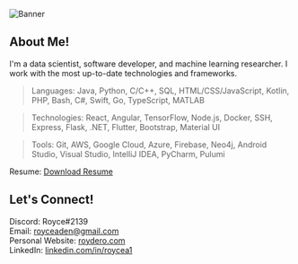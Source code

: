 ![Banner](https://roycearoc.github.io/Personal-Website/images/banner.png)
## About Me!
I'm a data scientist, software developer, and machine learning researcher. I work with the most up-to-date technologies and frameworks. 

> Languages: Java, Python, C/C++, SQL, HTML/CSS/JavaScript, Kotlin, PHP, Bash, C#, Swift, Go, TypeScript, MATLAB

> Technologies: React, Angular, TensorFlow, Node.js, Docker, SSH, Express, Flask, .NET, Flutter, Bootstrap, Material UI

> Tools: Git, AWS, Google Cloud, Azure, Firebase, Neo4j, Android Studio, Visual Studio, IntelliJ IDEA, PyCharm, Pulumi

Resume: [Download Resume](https://roydero.com/Resume.pdf) 

## Let's Connect!
Discord: Royce#2139  
Email: [royceaden@gmail.com](mailto:royceaden@gmail.com)  
Personal Website: [roydero.com](https://www.roydero.com)  
LinkedIn: [linkedin.com/in/roycea1](https://www.linkedin.com/in/roycea1/)  
